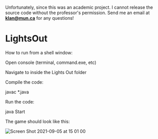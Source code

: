 Unfortunately, since this was an academic project. I cannot release the source code without the professor's permission. Send me an email at **klan@mun.ca** for any questions! 


# LightsOut
How to run from a shell window:

Open console (terminal, command.exe, etc)

Navigate to inside the Lights Out folder

Compile the code:

javac *.java

Run the code:

java Start



The game should look like this: 

![Screen Shot 2021-09-05 at 15 01 00](https://user-images.githubusercontent.com/66441548/132136003-d5746405-8644-479a-8543-5eb32f0290c9.png)
